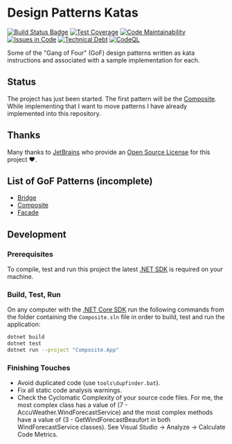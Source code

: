 # Design Patterns Katas

[![Build Status Badge](https://github.com/wonderbird/gof-patterns/workflows/.NET/badge.svg)](https://github.com/wonderbird/gof-patterns/actions/workflows/dotnet.yml)
[![Test Coverage](https://img.shields.io/codeclimate/coverage-letter/wonderbird/gof-patterns)](https://codeclimate.com/github/wonderbird/gof-patterns/trends/test_coverage_total)
[![Code Maintainability](https://img.shields.io/codeclimate/maintainability-percentage/wonderbird/gof-patterns)](https://codeclimate.com/github/wonderbird/gof-patterns)
[![Issues in Code](https://img.shields.io/codeclimate/issues/wonderbird/gof-patterns)](https://codeclimate.com/github/wonderbird/gof-patterns/issues)
[![Technical Debt](https://img.shields.io/codeclimate/tech-debt/wonderbird/gof-patterns)](https://codeclimate.com/github/wonderbird/gof-patterns)
[![CodeQL](https://github.com/wonderbird/gof-patterns/workflows/CodeQL/badge.svg)](https://github.com/wonderbird/gof-patterns/actions/workflows/codeql-analysis.yml)

Some of the "Gang of Four" (GoF) design patterns written as kata instructions and associated with a sample
implementation for each.

## Status

The project has just been started. The first pattern will be the [Composite](Composite). While implementing that I want
to move patterns I have already implemented into this repository.

## Thanks

Many thanks to [JetBrains](https://www.jetbrains.com/?from=gof-patterns) who provide
an [Open Source License](https://www.jetbrains.com/community/opensource/) for this project ❤️.

## List of GoF Patterns (incomplete)

- [Bridge](Bridge)
- [Composite](Composite)
- [Facade](Facade)

## Development

### Prerequisites

To compile, test and run this project the latest [.NET SDK](https://dotnet.microsoft.com/download) is required on your
machine.

### Build, Test, Run

On any computer with the [.NET Core SDK](https://dotnet.microsoft.com/download) run the following commands from the
folder containing the `Composite.sln` file in order to build, test and run the application:

```sh
dotnet build
dotnet test
dotnet run --project "Composite.App"
```

### Finishing Touches

- Avoid duplicated code (use `tools\dupfinder.bat`).
- Fix all static code analysis warnings.
- Check the Cyclomatic Complexity of your source code files. For me, the most complex class has a value of (7 -
  AccuWeather.WindForecastService) and the most complex methods have a value of (3 - GetWindForecastBeaufort in both
  WindForecastService classes). See Visual Studio -> Analyze -> Calculate Code Metrics.
